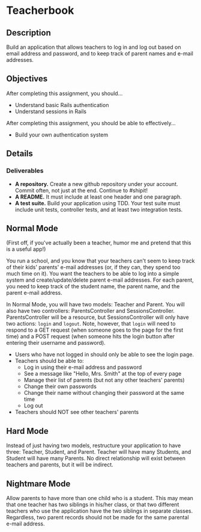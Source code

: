 # Teacherbook

## Description

Build an application that allows teachers to log in and log out based on email address and password, and to keep track of parent names and e-mail addresses.

## Objectives

After completing this assignment, you should...

* Understand basic Rails authentication
* Understand sessions in Rails

After completing this assignment, you should be able to effectively...

* Build your own authentication system

## Details

### Deliverables

* **A repository.** Create a new github repository under your account.  Commit often, not just at the end.  Continue to #shipit!
* **A README.** It must include at least one header and one paragraph.
* **A test suite.** Build your application using TDD.  Your test suite must include unit tests, controller tests, and at least two integration tests.

## Normal Mode

(First off, if you've actually been a teacher, humor me and pretend that this is a useful app!)

You run a school, and you know that your teachers can't seem to keep track of their kids' parents' e-mail addresses (or, if they can, they spend too much time on it).  You want the teachers to be able to log into a simple system and create/update/delete parent e-mail addresses.  For each parent, you need to keep track of the student name, the parent name, and the parent e-mail address.

In Normal Mode, you will have two models: Teacher and Parent.  You will also have two controllers: ParentsController and SessionsController.  ParentsController will be a resource, but SessionsController will only have two actions: `login` and `logout`.  Note, however, that `login` will need to respond to a GET request (when someone goes to the page for the first time) and a POST request (when someone hits the login button after entering their username and password).

* Users who have not logged in should only be able to see the login page.
* Teachers should be able to:
  * Log in using their e-mail address and password
  * See a message like "Hello, Mrs. Smith" at the top of every page
  * Manage their list of parents (but not any other teachers' parents)
  * Change their own passwords
  * Change their name without changing their password at the same time
  * Log out
* Teachers should NOT see other teachers' parents

## Hard Mode

Instead of just having two models, restructure your application to have three: Teacher, Student, and Parent.  Teacher will have many Students, and Student will have many Parents.  No direct relationship will exist between teachers and parents, but it will be indirect.

## Nightmare Mode

Allow parents to have more than one child who is a student.  This may mean that one teacher has two siblings in his/her class, or that two different teachers who use the application have the two siblings in separate classes.  Regardless, two parent records should not be made for the same parental e-mail address.
